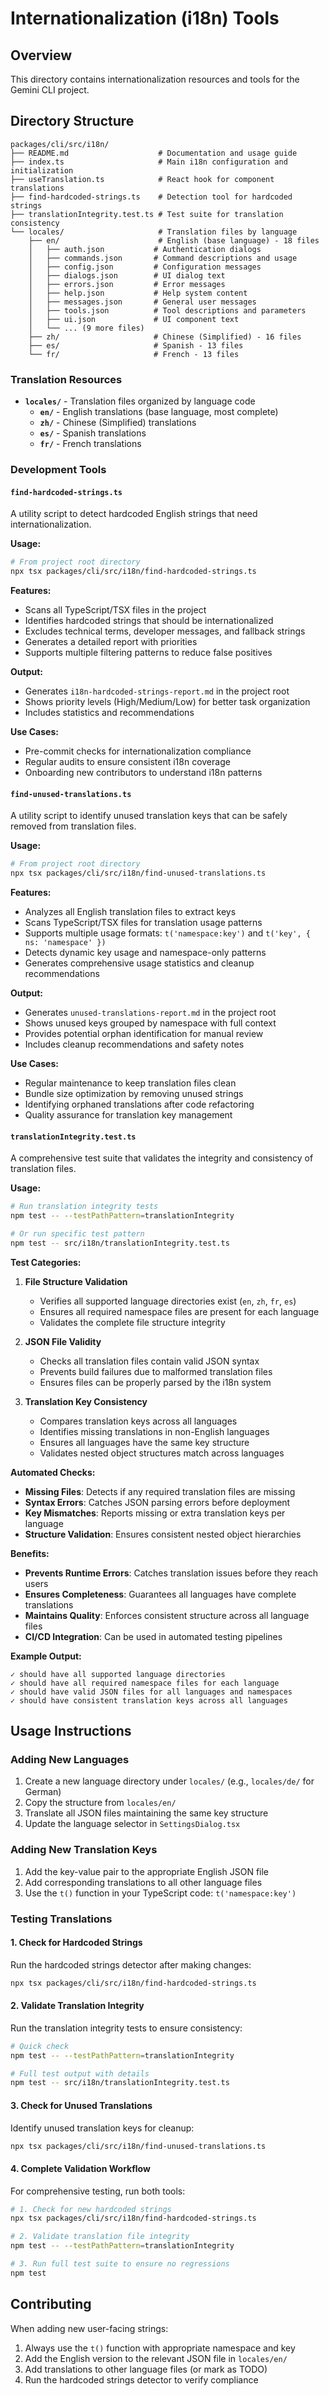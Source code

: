 # Internationalization (i18n) Tools

## Overview

This directory contains internationalization resources and tools for the Gemini CLI project.

## Directory Structure

```
packages/cli/src/i18n/
├── README.md                    # Documentation and usage guide
├── index.ts                     # Main i18n configuration and initialization
├── useTranslation.ts            # React hook for component translations
├── find-hardcoded-strings.ts    # Detection tool for hardcoded strings
├── translationIntegrity.test.ts # Test suite for translation consistency
└── locales/                     # Translation files by language
    ├── en/                      # English (base language) - 18 files
    │   ├── auth.json           # Authentication dialogs
    │   ├── commands.json       # Command descriptions and usage
    │   ├── config.json         # Configuration messages
    │   ├── dialogs.json        # UI dialog text
    │   ├── errors.json         # Error messages
    │   ├── help.json           # Help system content
    │   ├── messages.json       # General user messages
    │   ├── tools.json          # Tool descriptions and parameters
    │   ├── ui.json             # UI component text
    │   └── ... (9 more files)
    ├── zh/                     # Chinese (Simplified) - 16 files
    ├── es/                     # Spanish - 13 files
    └── fr/                     # French - 13 files
```

### Translation Resources

- **`locales/`** - Translation files organized by language code
  - **`en/`** - English translations (base language, most complete)
  - **`zh/`** - Chinese (Simplified) translations
  - **`es/`** - Spanish translations
  - **`fr/`** - French translations

### Development Tools

#### `find-hardcoded-strings.ts`

A utility script to detect hardcoded English strings that need internationalization.

**Usage:**

```bash
# From project root directory
npx tsx packages/cli/src/i18n/find-hardcoded-strings.ts
```

**Features:**

- Scans all TypeScript/TSX files in the project
- Identifies hardcoded strings that should be internationalized
- Excludes technical terms, developer messages, and fallback strings
- Generates a detailed report with priorities
- Supports multiple filtering patterns to reduce false positives

**Output:**

- Generates `i18n-hardcoded-strings-report.md` in the project root
- Shows priority levels (High/Medium/Low) for better task organization
- Includes statistics and recommendations

**Use Cases:**

- Pre-commit checks for internationalization compliance
- Regular audits to ensure consistent i18n coverage
- Onboarding new contributors to understand i18n patterns

#### `find-unused-translations.ts`

A utility script to identify unused translation keys that can be safely removed from translation files.

**Usage:**

```bash
# From project root directory
npx tsx packages/cli/src/i18n/find-unused-translations.ts
```

**Features:**

- Analyzes all English translation files to extract keys
- Scans TypeScript/TSX files for translation usage patterns
- Supports multiple usage formats: `t('namespace:key')` and `t('key', { ns: 'namespace' })`
- Detects dynamic key usage and namespace-only patterns
- Generates comprehensive usage statistics and cleanup recommendations

**Output:**

- Generates `unused-translations-report.md` in the project root
- Shows unused keys grouped by namespace with full context
- Provides potential orphan identification for manual review
- Includes cleanup recommendations and safety notes

**Use Cases:**

- Regular maintenance to keep translation files clean
- Bundle size optimization by removing unused strings
- Identifying orphaned translations after code refactoring
- Quality assurance for translation key management

#### `translationIntegrity.test.ts`

A comprehensive test suite that validates the integrity and consistency of translation files.

**Usage:**

```bash
# Run translation integrity tests
npm test -- --testPathPattern=translationIntegrity

# Or run specific test pattern
npm test -- src/i18n/translationIntegrity.test.ts
```

**Test Categories:**

1. **File Structure Validation**
   - Verifies all supported language directories exist (`en`, `zh`, `fr`, `es`)
   - Ensures all required namespace files are present for each language
   - Validates the complete file structure integrity

2. **JSON File Validity**
   - Checks all translation files contain valid JSON syntax
   - Prevents build failures due to malformed translation files
   - Ensures files can be properly parsed by the i18n system

3. **Translation Key Consistency**
   - Compares translation keys across all languages
   - Identifies missing translations in non-English languages
   - Ensures all languages have the same key structure
   - Validates nested object structures match across languages

**Automated Checks:**

- **Missing Files**: Detects if any required translation files are missing
- **Syntax Errors**: Catches JSON parsing errors before deployment
- **Key Mismatches**: Reports missing or extra translation keys per language
- **Structure Validation**: Ensures consistent nested object hierarchies

**Benefits:**

- **Prevents Runtime Errors**: Catches translation issues before they reach users
- **Ensures Completeness**: Guarantees all languages have complete translations
- **Maintains Quality**: Enforces consistent structure across all language files
- **CI/CD Integration**: Can be used in automated testing pipelines

**Example Output:**

```
✓ should have all supported language directories
✓ should have all required namespace files for each language
✓ should have valid JSON files for all languages and namespaces
✓ should have consistent translation keys across all languages
```

## Usage Instructions

### Adding New Languages

1. Create a new language directory under `locales/` (e.g., `locales/de/` for German)
2. Copy the structure from `locales/en/`
3. Translate all JSON files maintaining the same key structure
4. Update the language selector in `SettingsDialog.tsx`

### Adding New Translation Keys

1. Add the key-value pair to the appropriate English JSON file
2. Add corresponding translations to all other language files
3. Use the `t()` function in your TypeScript code: `t('namespace:key')`

### Testing Translations

#### 1. Check for Hardcoded Strings

Run the hardcoded strings detector after making changes:

```bash
npx tsx packages/cli/src/i18n/find-hardcoded-strings.ts
```

#### 2. Validate Translation Integrity

Run the translation integrity tests to ensure consistency:

```bash
# Quick check
npm test -- --testPathPattern=translationIntegrity

# Full test output with details
npm test -- src/i18n/translationIntegrity.test.ts
```

#### 3. Check for Unused Translations

Identify unused translation keys for cleanup:

```bash
npx tsx packages/cli/src/i18n/find-unused-translations.ts
```

#### 4. Complete Validation Workflow

For comprehensive testing, run both tools:

```bash
# 1. Check for new hardcoded strings
npx tsx packages/cli/src/i18n/find-hardcoded-strings.ts

# 2. Validate translation file integrity
npm test -- --testPathPattern=translationIntegrity

# 3. Run full test suite to ensure no regressions
npm test
```

## Contributing

When adding new user-facing strings:

1. Always use the `t()` function with appropriate namespace and key
2. Add the English version to the relevant JSON file in `locales/en/`
3. Add translations to other language files (or mark as TODO)
4. Run the hardcoded strings detector to verify compliance
